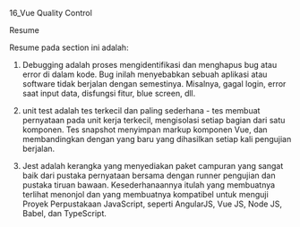 16_Vue Quality Control

Resume

Resume pada section ini adalah:
1. Debugging 
adalah proses mengidentifikasi dan menghapus bug atau error di dalam kode. Bug inilah menyebabkan sebuah aplikasi atau software tidak berjalan dengan semestinya. Misalnya, gagal login, error saat input data, disfungsi fitur, blue screen, dll.

2. unit test 
adalah tes terkecil dan paling sederhana - tes membuat pernyataan pada unit kerja terkecil, mengisolasi setiap bagian dari satu komponen. Tes snapshot menyimpan markup komponen Vue, dan membandingkan dengan yang baru yang dihasilkan setiap kali pengujian berjalan.

3. Jest 
adalah kerangka yang menyediakan paket campuran yang sangat baik dari pustaka pernyataan bersama dengan runner pengujian dan pustaka tiruan bawaan. Kesederhanaannya itulah yang membuatnya terlihat menonjol dan yang membuatnya kompatibel untuk menguji Proyek Perpustakaan JavaScript, seperti AngularJS, Vue JS, Node JS, Babel, dan TypeScript.